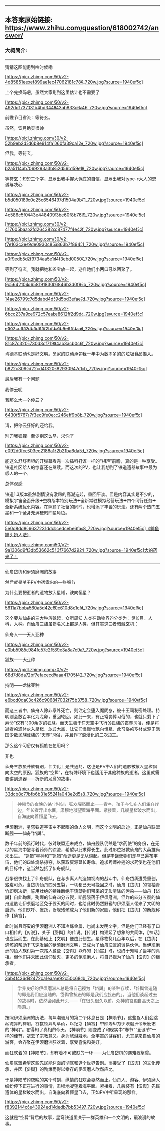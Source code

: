 ----------------------------------------
## 本答案原始链接: https://www.zhihu.com/question/618002742/answer/
### 大概简介: 
----------------------------------------
猜猜这图能用到啥时候嘞

[https://picx.zhimg.com/50/v2-4d85851eebef899ae1ec47062181c786_720w.jpg?source=1940ef5c]

上个兑换码吧，虽然大家刷到这里估计也不需要了

[https://picx.zhimg.com/50/v2-492dd1737031b4bd344943ab833c6a46_720w.jpg?source=1940ef5c]

前瞻节目省流：等符玄。

虽然，饮月确实很帅

[https://pic1.zhimg.com/50/v2-52b9eb2d2d6b8e914fa1060fa39ca12e_720w.jpg?source=1940ef5c]

但我，等符玄。

[https://picx.zhimg.com/50/v2-b2a5114ab7069293a3b852d56b159e18_720w.jpg?source=1940ef5c]

等符玄：短短三个字，显示出我手握大保底的自信，显示出我对type-c大人的忠诚与决心

[https://picx.zhimg.com/50/v2-b5d050189c0c25c6546497d1504a9b71_720w.jpg?source=1940ef5c]




[https://picx.zhimg.com/50/v2-4c586c5f0443e448409f3be60f8b7619_720w.jpg?source=1940ef5c]




[https://pic1.zhimg.com/50/v2-417605baab2fd264382cc87477f4e42f_720w.jpg?source=1940ef5c]




[https://pic1.zhimg.com/50/v2-f7e163c3ee9de0930c856863b7f89451_720w.jpg?source=1940ef5c]




[https://picx.zhimg.com/50/v2-a0f9edb5d2f9734aa5e1d4f3ebd00507_720w.jpg?source=1940ef5c]

等到了符玄，我就把她和雀宝放一起，这样她们小两口可以团聚了。

[https://pica.zhimg.com/50/v2-9c5642104d658191830b6846b3d0f96b_720w.jpg?source=1940ef5c]




[https://picx.zhimg.com/50/v2-14ae26799c7d5dabd4d59d5bd3efae7d_720w.jpg?source=1940ef5c]




[https://picx.zhimg.com/50/v2-6bcc237a9ce972c57eabe8612ff2d9dd_720w.jpg?source=1940ef5c]




[https://picx.zhimg.com/50/v2-e502cc652db5d65f2bfdc6b9e9ffdaa6_720w.jpg?source=1940ef5c]




[https://picx.zhimg.com/50/v2-81c87c3205730d3cf71994ab3acb0c6f_720w.jpg?source=1940ef5c]

肯德基联动也是好文明。米家的联动承包我一年中为数不多的的垃圾食品摄入。

[https://picx.zhimg.com/50/v2-b822c3090d22cd4f320682930947c1cb_720w.jpg?source=1940ef5c]

最后我有一个问题

我停云呢

我那么大一个停云？

[https://picx.zhimg.com/50/v2-6430f5767a7f3ec9fe0ecc246eff9b8b_720w.jpg?source=1940ef5c]

请，把停云好好的还给我。

别刀我狐狸，至少别这么早，求你了

[https://picx.zhimg.com/50/v2-e092d0fce803ee2188a152b21ba6da5d_720w.jpg?source=1940ef5c]



能这么舒舒坦坦的开弹幕看完一次插科打诨一样的“相声”前瞻，真的是一种享受。铁道社区给人的惊喜还在继续。而这次的PV，也让我想到了铁道遗器故事中最为感人的一个。


总体观感

铁道1.3版本虽然剧情没有激昂的高潮迭起，重回平淡。但是内容其实是不少的，模拟宇宙全面升级➕虫群版本特别玩法➕全新常驻模拟经营玩法➕四个同行任务➕全新系统优化内容。在照顾了社畜的同时，也增添了丰富的玩法。还有两个热门五星和一个全身充满梗的四星角色。

[https://picx.zhimg.com/50/v2-5e0d8dd806637231ddcbcedcebe6fac8_720w.jpg?source=1940ef5c]《鲱鱼罐头奶人法》




[https://pica.zhimg.com/50/v2-9a1306d9ff3db53662c543f7667d2924_720w.jpg?source=1940ef5c]大的药来了！




----------------------------------------


仙舟岱舆和伊须磨洲的故事

然后就是关于PV中透露出的一些细节

为什么要把逝者的遗物放入星槎，驶向恒星？

[https://picx.zhimg.com/50/v2-5611a7bbba560a5d42e60c610d8e1cfd_720w.jpg?source=1940ef5c]

这个要从仙舟的三大种族说起，众所周知 人类在动物界的分类为：灵长目，人科，人种。而仙舟三族虽然名义上都是人类，但其实这三者暗藏玄机：

仙舟人——天人亚种

[https://picx.zhimg.com/50/v2-c0bb5985e984fc57c2f569e3a8a7c9a7_720w.jpg?source=1940ef5c]

狐族——犬亚种

[https://pic1.zhimg.com/50/v2-68d7d8da72bf7efacecd9aaa41705f42_720w.jpg?source=1940ef5c]

持明——龙脉亚种

[https://picx.zhimg.com/50/v2-e6bcd0da03c426c906847032f75b3758_720w.jpg?source=1940ef5c]

而这三者中，仙舟人除非意外死亡，则注定会堕入魔阴身，被十王司秘密处理。持明则会数百年化为龙卵，重回轮回。如此一来，有正常丧葬习俗的，也就只剩下了寿命“仅有”300余岁的狐族。而天生善于在天空中飞行的狐族的丧葬习俗，便是将逝者的遗体放入星槎，放归太空，让它们慢慢地飘向恒星。此习俗的取材或源于我国少数民族藏族的“天葬”习俗，并且作了浪漫化的二次加工。

那么这个习俗仅有狐族在使用吗？

非也

仙舟三族虽种族有别，但文化上是共通的，这也是PV中人们的遗骸被放入星槎飘向太空的原因。狐族的“空葬”，在特殊环境下也适用于其他种族的逝者。这里就需要讲到遗器——折断的龙骨的故事。

[https://picx.zhimg.com/50/v2-33dcb8c77bfb6b31e55241a043e2d5a8_720w.jpg?source=1940ef5c]

> 神陨节的夜晚的某个时刻，狂欢戛然而止——青年、孩子与仙舟人们坐在岸边，年长者浮出水面，肃穆地凝望着海平面。紧接着，几艘星槎破水而出，自海底向着恒星飞去。

伊须磨洲，星穹铁道宇宙中不起眼的鱼人文明，而这个文明的启迪，正是仙舟联盟断舰——仙舟“岱舆”。

数千年前的孤行时代，彼时联盟还未成立，仙舟舰队仍然是“求药使”的身份，在无尽的星海中搜寻着药师的踪迹，希望以此求得长生。此时那位拯救仙舟的大英雄尚未出生。 “巡猎”星神和““巡猎”命途更是无从谈起。但是丰饶孽物们却早已遍布宇宙，他们的四处烧杀掠夺，以获取资源延长寿命。追求药师神迹的求药使也在他们的目标中，这当然包括了仙舟舰队。

战争很快找上了仙舟舰队，在与步离人的造物视肉的战斗中，仙舟岱舆遭受重创，岌岌可危。当岱舆仙舟四分五裂，一切都已无可挽回之时，仙舟【岱舆】的领袖青竹即刻决断，誓用壮绝的牺牲断绝丰饶孽物们带来的无法清除的污染——仙舟【岱舆】自此殉爆。殉爆的仙舟四分五裂，断舰陨落于伊须磨洲，但炸的四分五裂的仙舟遗骸让伊须磨地区免于毁灭的同时，也给此时仍然野蛮的伊须磨人带来了文明的启迪。他们欢呼、雀跃，断舰残骸成为了他们新的家园，他们把【岱舆】的断舰称作【仙宫】。

此时尚且野蛮的伊须磨洲人不知冶炼金属，也尚未发明文字。但是他们已经有了口口相传的【传说】，关于【岱舆】的传说。【传说】构建起了想象的共同体，【神话】也应运而生，在此基础上【文明】便由此创生。星移物换几百年以后，在【岱舆】遗骸的帮助下飞速发展的伊须磨洲文明，已成为了仙舟联盟的贸易伙伴。当伊须磨洲的鱼人族们第一次踏入这些【岱舆】以外的【仙宫】时，也终于知晓了当年的真相。但他们并未因此信仰破灭，更多的伊须磨人，将自己视为了仙舟【岱舆】的继承者。

[https://picx.zhimg.com/50/v2-3ab4f436d82472ca1eaaae92c50c68db_720w.jpg?source=1940ef5c]

> 学养良好的伊须磨洲人总是将自己视为「岱舆」的某种存续，「岱舆曾追随的即是我们应追随的，岱舆曾抗击的即是我们应抗击的」。当他们谈起过去的故事时，依然会如此开头——「在很久很久以前，众神的宫殿自高天之上陨落。」

按照伊须磨洲的历法，每年潮骚月的第二个休息日是【神陨节】，这些鱼人们会跳起诡异的舞蹈，吞食怪异的草药，以纪念【仙宫】中陨落却为伊须磨洲带来庇佑的“神明”。在得知了真相的今天，【神陨节】则变成了和现实中“春节”“圣诞节”一样的佳节，褪去了宗教意义。身为旅游胜地，全宇宙的游客们，尤其是来自仙舟的游客，会齐聚在伊须磨洲狂欢着，享受喜悦和美好。

而狂欢着的【神陨节】，却有着不可或缺的一环——为仙舟岱舆的遇难者祭奠。

仙舟联盟希望这些先民能体面的彻底和这个世界告别。而接受了【岱舆】的文化传承，并因【岱舆】的殉爆而得以幸存的伊须磨人欣然应允。

于是神陨节的夜晚的某个时刻，纵情的狂欢会戛然而止。仙舟人、游客、伊须磨人纷纷停下正在进行的事情，肃穆地凝望着海平面。紧接着，几艘装有【岱舆】先民遗体的星槎破水而出，自海底向着恒星飞去，正如PV中所呈现的那样。

[https://picx.zhimg.com/50/v2-f8392144c6e43924ed14dedb7bb53497_720w.jpg?source=1940ef5c]

这就是“空葬”背后的故事，星穹铁道里关于一群英雄和一个文明的，最浪漫的故事。